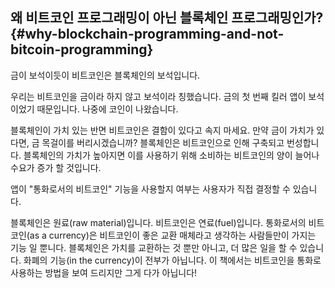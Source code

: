 ## 왜 비트코인 프로그래밍이 아닌 블록체인 프로그래밍인가? {#why-blockchain-programming-and-not-bitcoin-programming}

금이 보석이듯이 비트코인은 블록체인의 보석입니다.

우리는 비트코인을 금이라 하지 않고 보석이라 칭했습니다. 금의 첫 번째 킬러 앱이 보석이었기 때문입니다. 나중에 코인이 나왔습니다.

블록체인이 가치 있는 반면 비트코인은 결함이 있다고 속지 마세요. 만약 금이 가치가 있다면, 금 목걸이를 버리시겠습니까? 블록체인은 비트코인으로 인해 구축되고 번성합니다. 블록체인의 가치가 높아지면 이를 사용하기 위해 소비하는 비트코인의 양이 늘어나 수요가 증가 할 것입니다.

앱이 "통화로서의 비트코인" 기능을 사용할지 여부는 사용자가 직접 결정할 수 있습니다.

블록체인은 원료(raw material)입니다. 비트코인은 연료(fuel)입니다. 통화로서의 비트코인(as a currency)은 비트코인이 좋은 교환 매체라고 생각하는 사람들만이 가지는 기능 일 뿐니다. 블록체인은 가치를 교환하는 것 뿐만 아니고, 더 많은 일을 할 수 있습니다. 화폐의 기능(in the currency)이 전부가 아닙니다. 이 책에서는 비트코인을 통화로 사용하는 방법을 보여 드리지만 그게 다가 아닙니다!
